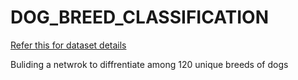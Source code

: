 # DOG_BREED_CLASSIFICATION
<a href="https://www.kaggle.com/code/akarthikeyareddy/dog-breed-classification/data"><butto>Refer this for dataset details</button></a>

Buliding a netwrok to diffrentiate among 120 unique breeds of dogs
